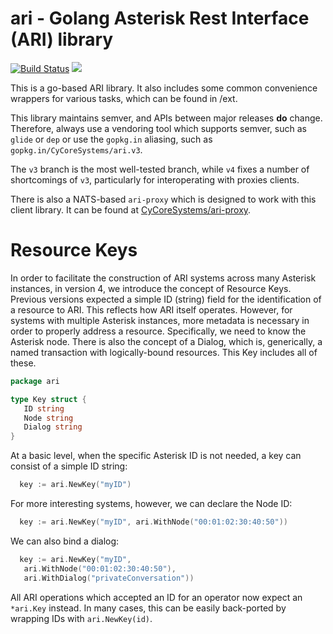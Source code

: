 # ari - Golang Asterisk Rest Interface (ARI) library
[![Build Status](https://travis-ci.org/CyCoreSystems/ari.png)](https://travis-ci.org/CyCoreSystems/ari) [![](https://godoc.org/github.com/CyCoreSystems/ari?status.svg)](http://godoc.org/github.com/CyCoreSystems/ari)

This is a go-based ARI library.  It also includes some common convenience wrappers for various tasks, which can be found in /ext.

This library maintains semver, and APIs between major releases **do** change.
Therefore, always use a vendoring tool which supports semver, such as `glide` or
`dep` or use the `gopkg.in` aliasing, such as `gopkg.in/CyCoreSystems/ari.v3`.

The `v3` branch is the most well-tested branch, while `v4` fixes a number of
shortcomings of `v3`, particularly for interoperating with proxies clients.

There is also a NATS-based `ari-proxy` which is designed to work with this
client library.  It can be found at
[CyCoreSystems/ari-proxy](https://github.com/CyCoreSystems/ari-proxy).


# Resource Keys

In order to facilitate the construction of ARI systems across many Asterisk
instances, in version 4, we introduce the concept of Resource Keys.  Previous
versions expected a simple ID (string) field for the identification of a
resource to ARI.  This reflects how ARI itself operates.  However, for systems
with multiple Asterisk instances, more metadata is necessary in order to
properly address a resource.  Specifically, we need to know the Asterisk node.
There is also the concept of a Dialog, which is, generically, a named
transaction with logically-bound resources.  This Key includes all of these.

```go
package ari

type Key struct {
   ID string
   Node string
   Dialog string
}
```
At a basic level, when the specific Asterisk ID is not needed, a key can consist
of a simple ID string:

```go
  key := ari.NewKey("myID")
```

For more interesting systems, however, we can declare the Node ID:

```go
  key := ari.NewKey("myID", ari.WithNode("00:01:02:30:40:50"))
```

We can also bind a dialog:

```go
  key := ari.NewKey("myID",
   ari.WithNode("00:01:02:30:40:50"),
   ari.WithDialog("privateConversation"))
```

All ARI operations which accepted an ID for an operator now expect an `*ari.Key`
instead.  In many cases, this can be easily back-ported by wrapping IDs with
`ari.NewKey(id)`.
